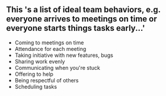 ## This 's a list of ideal team behaviors, e.g. everyone arrives to meetings on time or everyone starts things tasks early...'

- Coming to meetings on time
- Attendance for each meeting
- Taking initiative with new features, bugs
- Sharing work evenly
- Communicating when you're stuck
- Offering to help
- Being respectful of others
- Scheduling tasks
